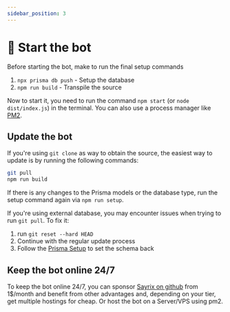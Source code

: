 ```yaml
---
sidebar_position: 3
---
```


# 🚀 Start the bot

Before starting the bot, make to run the final setup commands
1. `npx prisma db push` - Setup the database
2. `npm run build` - Transpile the source

Now to start it, you need to run the command `npm start` (or `node dist/index.js`) in the terminal.	
You can also use a process manager like [PM2](https://pm2.keymetrics.io/).

## Update the bot
If you're using `git clone` as way to obtain the source, the easiest way to update is by running the following commands:
```bash
git pull
npm run build
```
If there is any changes to the Prisma models or the database type, run the setup command again via `npm run setup`.

If you're using external database, you may encounter issues when trying to run `git pull`. To fix it:
1. run `git reset --hard HEAD`
2. Continue with the regular update process
3. Follow the [Prisma Setup](https://doc.ticket.pm/docs/prisma) to set the schema back

## Keep the bot online 24/7

To keep the bot online 24/7, you can sponsor [Sayrix on github](https://github.com/sponsors/Sayrix) from 1$/month and benefit from other advantages and, depending on your tier, get multiple hostings for cheap.
Or host the bot on a Server/VPS using pm2.
